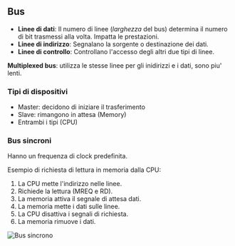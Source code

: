 ## Bus

- **Linee di dati**: Il numero di linee (*larghezza* del bus) determina il numero di bit trasmessi alla volta. Impatta le prestazioni.
- **Linee di indirizzo**: Segnalano la sorgente o destinazione dei dati.
- **Linee di controllo**: Controllano l'accesso degli altri due tipi di linee.

**Multiplexed bus**: utilizza le stesse linee per gli inidirizzi e i dati, sono piu' lenti.

### Tipi di dispositivi

- Master: decidono di iniziare il trasferimento
- Slave: rimangono in attesa (Memory)
- Entrambi i tipi (CPU)

### Bus sincroni

Hanno un frequenza di clock predefinita.

Esempio di richiesta di lettura in memoria dalla CPU:

1. La CPU mette l'indirizzo nelle linee.
2. Richiede la lettura (MREQ e RD).
3. La memoria attiva il segnale di attesa dati.
4. La memoria mette i dati sulle linee.
5. La CPU disattiva i segnali di richiesta.
6. La memoria rimuove i dati.

![Bus sincrono](https://i.imgur.com/kK1rNTo.png?1)
